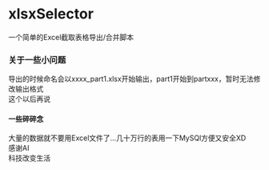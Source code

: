 # xlsxSelector
一个简单的Excel截取表格导出/合并脚本
### 关于一些小问题
导出的时候命名会以xxxx_part1.xlsx开始输出，part1开始到partxxx，暂时无法修改输出格式  
这个以后再说

#### 一些碎碎念
大量的数据就不要用Excel文件了...几十万行的表用一下MySQl方便又安全XD  
感谢AI  
科技改变生活  
